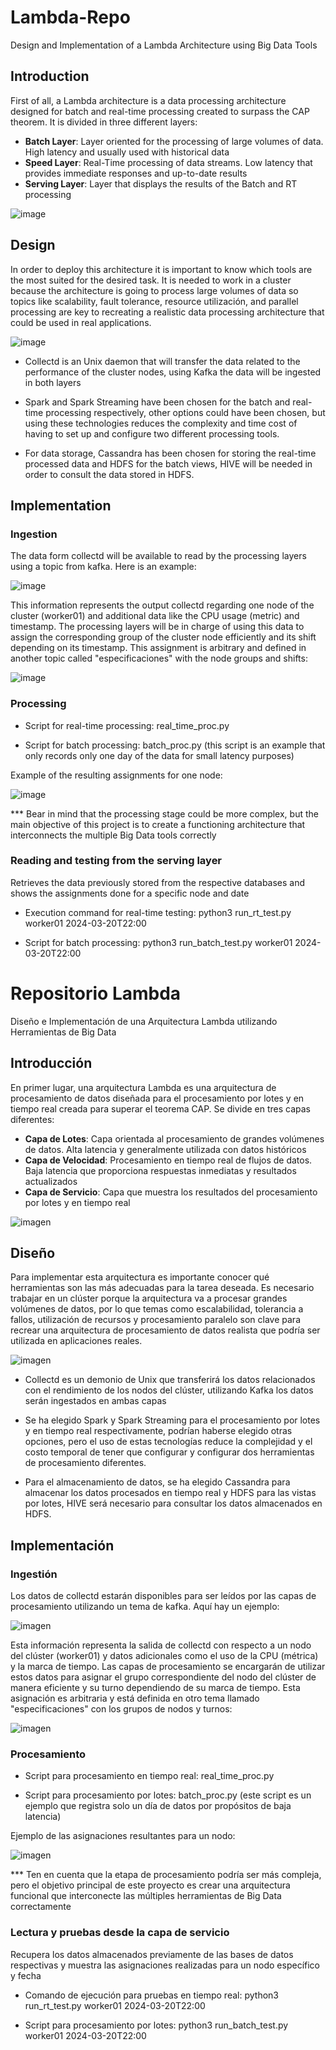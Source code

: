 # Lambda-Repo
Design and Implementation of a Lambda Architecture using Big Data Tools
## Introduction
First of all, a Lambda architecture is a data processing architecture designed for batch and real-time processing created to surpass the CAP theorem. It is divided in three different layers:
<ul>
  <li><b>Batch Layer</b>: Layer oriented for the processing of large volumes of data. High latency and usually used with historical data</li>
  <li><b>Speed Layer</b>: Real-Time processing of data streams. Low latency that provides immediate responses and up-to-date results </li>
  <li><b>Serving Layer</b>: Layer that displays the results of the Batch and RT processing </li>
</ul>

![image](https://github.com/IgnacioHernandezBas/Lambda-Repo/assets/91118338/cedfb0dd-ad0f-4ecb-89a2-45ffacee2c00)

## Design 
In order to deploy this architecture it is important to know which tools are the most suited for the desired task. It is needed to work in a cluster because the architecture is going to process large volumes of data so topics like scalability, fault tolerance, resource utilización, and parallel processing are key to recreating a realistic data processing architecture that could be used in real applications.

![image](https://github.com/IgnacioHernandezBas/Lambda-Repo/assets/91118338/edd2b6dc-ce65-4c25-b7bc-90c50db4c99b)

+ Collectd is an Unix daemon that will transfer the data related to the performance of the cluster nodes, using Kafka the data will be ingested in both layers </li> 

+ Spark and Spark Streaming have been chosen for the batch and real-time processing respectively, other options could have been chosen, but using these technologies reduces the complexity and time cost of having to set up and configure two different processing tools.

+ For data storage, Cassandra has been chosen for storing the real-time processed data and HDFS for the batch views, HIVE will be needed in order to consult the data stored in HDFS.

## Implementation

### Ingestion
The data form collectd will be available to read by the processing layers using a topic from kafka. Here is an example:

![image](https://github.com/IgnacioHernandezBas/Lambda-Repo/assets/91118338/82800bee-abe4-4216-ae09-cfe1d3abcebf)

This information represents the output collectd regarding one node of the cluster (worker01) and additional data like the CPU usage (metric) and timestamp. The processing layers will be in charge of using this data to assign the corresponding group of the cluster node efficiently and its shift depending on its timestamp. This assignment is arbitrary and defined in another topic called "especificaciones" with the node groups and shifts:

![image](https://github.com/IgnacioHernandezBas/Lambda-Repo/assets/91118338/dd6270a9-7f2e-4aa4-bb28-a4b4e86434de)

### Processing

+ Script for real-time processing: real_time_proc.py
  
+ Script for batch processing: batch_proc.py (this script is an example that only records only one day of the data for small latency purposes)

Example of the resulting assignments for one node:

![image](https://github.com/IgnacioHernandezBas/Lambda-Repo/assets/91118338/212be37d-f0e6-4762-9bcf-018db4b580da)

*** Bear in mind that the processing stage could be more complex, but the main objective of this project is to create a functioning architecture that interconnects the multiple Big Data tools correctly 


### Reading and testing from the serving layer

Retrieves the data previously stored from the respective databases and shows the assignments done for a specific node and date

+ Execution command for real-time testing: python3 run_rt_test.py worker01 2024-03-20T22:00
  
+ Script for batch processing:  python3 run_batch_test.py worker01 2024-03-20T22:00


# Repositorio Lambda
Diseño e Implementación de una Arquitectura Lambda utilizando Herramientas de Big Data
## Introducción
En primer lugar, una arquitectura Lambda es una arquitectura de procesamiento de datos diseñada para el procesamiento por lotes y en tiempo real creada para superar el teorema CAP. Se divide en tres capas diferentes:
<ul>
  <li><b>Capa de Lotes</b>: Capa orientada al procesamiento de grandes volúmenes de datos. Alta latencia y generalmente utilizada con datos históricos</li>
  <li><b>Capa de Velocidad</b>: Procesamiento en tiempo real de flujos de datos. Baja latencia que proporciona respuestas inmediatas y resultados actualizados </li>
  <li><b>Capa de Servicio</b>: Capa que muestra los resultados del procesamiento por lotes y en tiempo real </li>
</ul>

![imagen](https://github.com/IgnacioHernandezBas/Lambda-Repo/assets/91118338/cedfb0dd-ad0f-4ecb-89a2-45ffacee2c00)

## Diseño 
Para implementar esta arquitectura es importante conocer qué herramientas son las más adecuadas para la tarea deseada. Es necesario trabajar en un clúster porque la arquitectura va a procesar grandes volúmenes de datos, por lo que temas como escalabilidad, tolerancia a fallos, utilización de recursos y procesamiento paralelo son clave para recrear una arquitectura de procesamiento de datos realista que podría ser utilizada en aplicaciones reales.

![imagen](https://github.com/IgnacioHernandezBas/Lambda-Repo/assets/91118338/edd2b6dc-ce65-4c25-b7bc-90c50db4c99b)

+ Collectd es un demonio de Unix que transferirá los datos relacionados con el rendimiento de los nodos del clúster, utilizando Kafka los datos serán ingestados en ambas capas </li> 

+ Se ha elegido Spark y Spark Streaming para el procesamiento por lotes y en tiempo real respectivamente, podrían haberse elegido otras opciones, pero el uso de estas tecnologías reduce la complejidad y el costo temporal de tener que configurar y configurar dos herramientas de procesamiento diferentes.

+ Para el almacenamiento de datos, se ha elegido Cassandra para almacenar los datos procesados en tiempo real y HDFS para las vistas por lotes, HIVE será necesario para consultar los datos almacenados en HDFS.

## Implementación

### Ingestión
Los datos de collectd estarán disponibles para ser leídos por las capas de procesamiento utilizando un tema de kafka. Aquí hay un ejemplo:

![imagen](https://github.com/IgnacioHernandezBas/Lambda-Repo/assets/91118338/82800bee-abe4-4216-ae09-cfe1d3abcebf)

Esta información representa la salida de collectd con respecto a un nodo del clúster (worker01) y datos adicionales como el uso de la CPU (métrica) y la marca de tiempo. Las capas de procesamiento se encargarán de utilizar estos datos para asignar el grupo correspondiente del nodo del clúster de manera eficiente y su turno dependiendo de su marca de tiempo. Esta asignación es arbitraria y está definida en otro tema llamado "especificaciones" con los grupos de nodos y turnos:

![imagen](https://github.com/IgnacioHernandezBas/Lambda-Repo/assets/91118338/dd6270a9-7f2e-4aa4-bb28-a4b4e86434de)

### Procesamiento

+ Script para procesamiento en tiempo real: real_time_proc.py
  
+ Script para procesamiento por lotes: batch_proc.py (este script es un ejemplo que registra solo un día de datos por propósitos de baja latencia)

Ejemplo de las asignaciones resultantes para un nodo:

![imagen](https://github.com/IgnacioHernandezBas/Lambda-Repo/assets/91118338/212be37d-f0e6-4762-9bcf-018db4b580da)

*** Ten en cuenta que la etapa de procesamiento podría ser más compleja, pero el objetivo principal de este proyecto es crear una arquitectura funcional que interconecte las múltiples herramientas de Big Data correctamente 


### Lectura y pruebas desde la capa de servicio

Recupera los datos almacenados previamente de las bases de datos respectivas y muestra las asignaciones realizadas para un nodo específico y fecha

+ Comando de ejecución para pruebas en tiempo real: python3 run_rt_test.py worker01 2024-03-20T22:00
  
+ Script para procesamiento por lotes:  python3 run_batch_test.py worker01 2024-03-20T22:00











